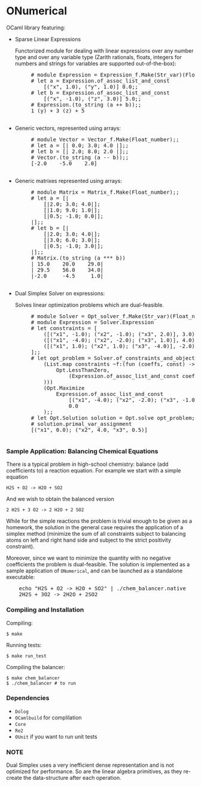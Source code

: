 # ONumerical

OCaml library featuring:

 * Sparse Linear Expressions

    Functorized module for dealing with linear expressions over any number
    type and over any variable type (Zarith rationals, floats, integers for
    numbers and strings for variables are supported out-of-the-box):

    <pre>
        # module Expression = Expression_f.Make(Str_var)(Float_number);;
        # let a = Expression.of_assoc_list_and_const
            [("x", 1.0), ("y", 1.0)] 0.0;;
        # let b = Expression.of_assoc_list_and_const
            [("x", -1.0), ("z", 3.0)] 5.0;;
        # Expression.(to_string (a ++ b));;
        1 (y) + 3 (z) + 5
    </pre>

 * Generic vectors, represented using arrays:

    <pre>
        # module Vector = Vector_f.Make(Float_number);;
        # let a = [| 0.0; 3.0; 4.0 |];;
        # let b = [| 2.0; 8.0; 2.0 |];;
        # Vector.(to_string (a -- b));;
        [-2.0    -5.0    2.0]
    </pre>

 * Generic matrixes represented using arrays:

    <pre>
        # module Matrix = Matrix_f.Make(Float_number);;
        # let a = [|
            [|2.0; 3.0; 4.0|];
            [|1.0; 9.0; 1.0|];
            [|0.5; -1.0; 0.0|];
        |];;
        # let b = [|
            [|2.0; 3.0; 4.0|];
            [|3.0; 6.0; 3.0|];
            [|0.5; -1.0; 3.0|];
        |];;
        # Matrix.(to_string (a *** b))
        | 15.0    20.0    29.0|
        | 29.5    56.0    34.0|
        |-2.0     -4.5     1.0|
    </pre>

 * Dual Simplex Solver on expressions:

    Solves linear optimization problems which are dual-feasible.

    <pre>
        # module Solver = Opt_solver_f.Make(Str_var)(Float_number)
        # module Expression = Solver.Expression
        # let constraints = [
            ([("x1", -1.0); ("x2", -1.0); ("x3", 2.0)], 3.0);
            ([("x1", -4.0); ("x2", -2.0); ("x3", 1.0)], 4.0);
            ([("x1", 1.0); ("x2", 1.0); ("x3", -4.0)], -2.0);
        ];;
        # let opt_problem = Solver.of_constraints_and_objective
            (List.map constraints ~f:(fun (coeffs, const) -> (
                Opt.LessThanZero,
                    (Expression.of_assoc_list_and_const coeffs const)
            )))
            (Opt.Maximize
                Expression.of_assoc_list_and_const
                    [("x1", -4.0); ("x2", -2.0); ("x3", -1.0)]
                    0.0
            );;
        # let Opt.Solution solution = Opt.solve opt_problem;;
        # solution.primal_var_assignment
        [("x1", 0.0); ("x2", 4.0, "x3", 0.5)]
    </pre>

### Sample Application: Balancing Chemical Equations

There is a typical problem in high-school chemistry: balance (add coefficients
to) a reaction equation.
For example we start with a simple equation

    H2S + O2 -> H2O + SO2

And we wish to obtain the balanced version

    2 H2S + 3 O2 -> 2 H2O + 2 SO2

While for the simple reactions the problem is trivial enough to be given as a
homework, the solution in the general case requires the application of a
simplex method (minimize the sum of all constraints subject to balancing atoms
on left and right hand side and subject to the strict positivity constraint).

Moreover, since we want to minimize the quantity with no negative coefficients
the problem is dual-feasible.
The solution is implemented as a sample application of `ONumerical`, and can
be launched as a standalone executable:

<pre>
    echo "H2S + O2 -> H2O + SO2" | ./chem_balancer.native
    2H2S + 3O2 -> 2H2O + 2SO2
</pre>

### Compiling and Installation

Compiling:

    $ make

Running tests:

    $ make run_test

Compiling the balancer:

    $ make chem_balancer
    $ ./chem_balancer # to run

### Dependencies

 * `Dolog`
 * `OCamlbuild` for complilation
 * `Core`
 * `Re2`
 * `OUnit` if you want to run unit tests

### NOTE

Dual Simplex uses a very inefficient dense representation and is not optimized
for performance.
So are the linear algebra primitives, as they re-create the data-structure
after each operation.
